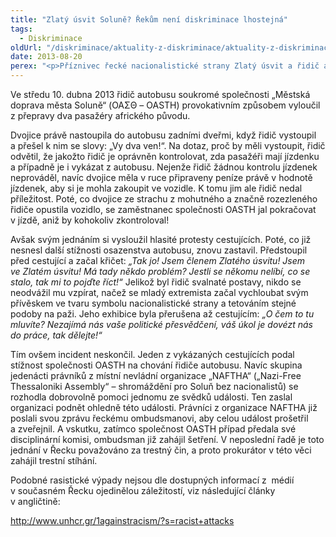 ```yaml
---
title: "Zlatý úsvit Soluně? Řekům není diskriminace lhostejná"
tags:
  - Diskriminace
oldUrl: "/diskriminace/aktuality-z-diskriminace/aktuality-z-diskriminace-2013/zlaty-usvit-solune-rekum-neni-diskriminace-lhostejna/"
date: 2013-08-20
perex: "<p>Příznivec řecké nacionalistické strany Zlatý úsvit a řidič autobusu v jedné osobě, vykázal z vozu dvě osoby afrického původu. Jeho jednání se ale setkalo s odporem.</p>"
---
```


<!-- imported from the old website -->

<p>Ve středu 10. dubna 2013 řidič autobusu soukromé společnosti „Městská doprava města Soluně“ (ΟΑΣΘ – OASTH) provokativním způsobem vyloučil z přepravy dva pasažéry afrického původu.</p><p>Dvojice právě nastoupila do autobusu zadními dveřmi, když řidič vystoupil a přešel k nim se slovy: „Vy dva ven!“. Na dotaz, proč by měli vystoupit, řidič odvětil, že jakožto řidič je oprávněn kontrolovat, zda pasažéři mají jízdenku a případně je i vykázat z autobusu. Nejenže řidič žádnou kontrolu jízdenek neprováděl, navíc dvojice měla v ruce připraveny peníze právě v hodnotě jízdenek, aby si je mohla zakoupit ve vozidle. K tomu jim ale řidič nedal příležitost. Poté, co dvojice ze strachu z mohutného a značně rozezleného řidiče opustila vozidlo, se zaměstnanec společnosti OASTH jal pokračovat v jízdě, aniž by kohokoliv zkontroloval!</p><p>Avšak svým jednáním si vysloužil hlasité protesty cestujících. Poté, co již nesnesl další stížnosti osazenstva autobusu, znovu zastavil. Předstoupil před cestující a začal křičet: <em>„Tak jo! Jsem členem Zlatého úsvitu! Jsem ve Zlatém úsvitu! Má tady někdo problém? Jestli se někomu nelíbí, co se stalo, tak mi to pojďte říct!“</em> Jelikož byl řidič svalnaté postavy, nikdo se neodvážil mu vzpírat, načež se mladý extremista začal vychloubat svým přívěskem ve tvaru symbolu nacionalistické strany a tetováním stejné podoby na paži. Jeho exhibice byla přerušena až cestujícím: <em>„O čem to tu mluvíte? Nezajímá nás vaše politické přesvědčení, váš úkol je dovézt nás do práce, tak dělejte!“</em></p><p>Tím ovšem incident neskončil. Jeden z vykázaných cestujících podal stížnost společnosti OASTH na chování řidiče autobusu. Navíc skupina jedenácti právníků z místní nevládní organizace „NAFTHA“ („Nazi-Free Thessaloniki Assembly“ – shromáždění pro Soluň bez nacionalistů) se rozhodla dobrovolně pomoci jednomu ze svědků události. Ten zaslal organizaci podnět ohledně této události. Právníci z organizace NAFTHA již poslali svou zprávu řeckému ombudsmanovi, aby celou událost prošetřil a zveřejnil. A vskutku, zatímco společnost OASTH případ předala své disciplinární komisi, ombudsman již zahájil šetření. V neposlední řadě je toto jednání v Řecku považováno za trestný čin, a proto prokurátor v této věci zahájil trestní stíhání.</p><p>Podobné rasistické výpady nejsou dle dostupných informací z  médií v současném Řecku ojedinělou záležitostí, viz následující články v angličtině:</p><p><a title="Otevření do nového okna" href="http://www.unhcr.gr/1againstracism/?s=racist+attacks" target="_blank">http://www.unhcr.gr/1againstracism/?s=racist+attacks</a> <img alt="" src="https://www.ochrance.cz/typo3/ext/od_linkdesc/icons/external.gif" class="od_linkdesc_icon_external" /></p>
